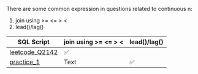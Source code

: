 There are some common expression in questions related to continuous n:
1. join using >= <= > <
2. lead()/lag()


| SQL Script  | join using >= <= > < | lead()/lag() |
| ----------- | ----------- |  ----------- |
| [leetcode_Q2142](https://github.com/irenejiazhou/sql_manual/blob/main/continuous_n/leetcode_Q2142_M.sql)  |  ✅  |        |
| [practice_1](https://github.com/irenejiazhou/sql_manual/blob/main/continuous_n/practice_1_yoy_continuous_revenue.sql)   | Text        |  ✅       |
